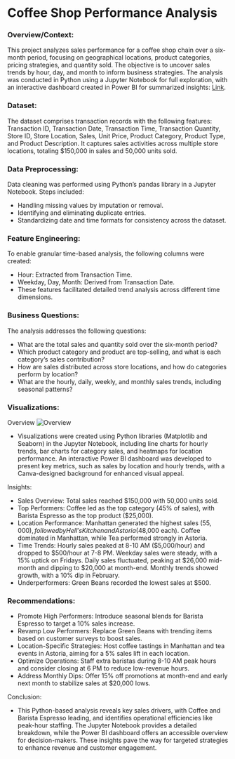 # Coffee Shop Performance Analysis


### Overview/Context:
This project analyzes sales performance for a coffee shop chain over a six-month period, focusing on geographical locations, product categories, pricing strategies, and quantity sold. The objective is to uncover sales trends by hour, day, and month to inform business strategies. The analysis was conducted in Python using a Jupyter Notebook for full exploration, with an interactive dashboard created in Power BI for summarized insights: [Link](https://app.powerbi.com/view?r=eyJrIjoiZjBhNDA1MTEtOThjOS00NTEzLTgwNjgtZjgwN2IzNzc3NGEyIiwidCI6IjAzNWEyYzY4LTc2YjQtNGViYS1hMTVhLWNiYmNhOTY4NjhjZCJ9).


### Dataset:
The dataset comprises transaction records with the following features: Transaction ID, Transaction Date, Transaction Time, Transaction Quantity, Store ID, Store Location, Sales, Unit Price, Product Category, Product Type, and Product Description. It captures sales activities across multiple store locations, totaling $150,000 in sales and 50,000 units sold.

### Data Preprocessing:
Data cleaning was performed using Python’s pandas library in a Jupyter Notebook. Steps included:  
- Handling missing values by imputation or removal.  
- Identifying and eliminating duplicate entries.  
- Standardizing date and time formats for consistency across the dataset.

### Feature Engineering:
To enable granular time-based analysis, the following columns were created:  
- Hour: Extracted from Transaction Time.  
- Weekday, Day, Month: Derived from Transaction Date.
- These features facilitated detailed trend analysis across different time dimensions.

### Business Questions:
The analysis addresses the following questions:  
- What are the total sales and quantity sold over the six-month period?  
- Which product category and product are top-selling, and what is each category’s sales contribution?  
- How are sales distributed across store locations, and how do categories perform by location?  
- What are the hourly, daily, weekly, and monthly sales trends, including seasonal patterns?

### Visualizations:

Overview
![Overview]()

- Visualizations were created using Python libraries (Matplotlib and Seaborn) in the Jupyter Notebook, including line charts for hourly trends, bar charts for category sales, and heatmaps for location performance. An interactive Power BI dashboard was developed to present key metrics, such as sales by location and hourly trends, with a Canva-designed background for enhanced visual appeal.
  
Insights:  
- Sales Overview: Total sales reached $150,000 with 50,000 units sold.  
- Top Performers: Coffee led as the top category (45% of sales), with Barista Espresso as the top product ($25,000).  
- Location Performance: Manhattan generated the highest sales ($55,000), followed by Hell’s Kitchen and Astoria ($48,000 each). Coffee dominated in Manhattan, while Tea performed strongly in Astoria.  
- Time Trends: Hourly sales peaked at 8-10 AM ($5,000/hour) and dropped to $500/hour at 7-8 PM. Weekday sales were steady, with a 15% uptick on Fridays. Daily sales fluctuated, peaking at $26,000 mid-month 
   and dipping to $20,000 at month-end. Monthly trends showed growth, with a 10% dip in February.  
- Underperformers: Green Beans recorded the lowest sales at $500.

### Recommendations:  
- Promote High Performers: Introduce seasonal blends for Barista Espresso to target a 10% sales increase.  
- Revamp Low Performers: Replace Green Beans with trending items based on customer surveys to boost sales.  
- Location-Specific Strategies: Host coffee tastings in Manhattan and tea events in Astoria, aiming for a 5% sales lift in each location.  
- Optimize Operations: Staff extra baristas during 8-10 AM peak hours and consider closing at 6 PM to reduce low-revenue hours.  
- Address Monthly Dips: Offer 15% off promotions at month-end and early next month to stabilize sales at $20,000 lows.
  
Conclusion:
- This Python-based analysis reveals key sales drivers, with Coffee and Barista Espresso leading, and identifies operational efficiencies like peak-hour staffing. The Jupyter Notebook provides a detailed breakdown, while the Power BI dashboard offers an accessible overview for decision-makers. These insights pave the way for targeted strategies to enhance revenue and customer engagement.

